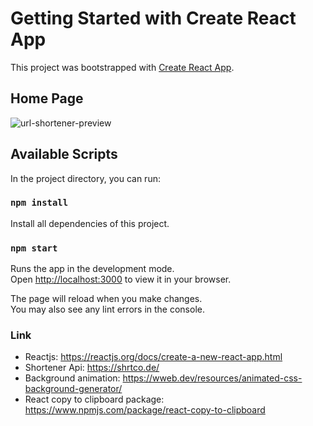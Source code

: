 # Getting Started with Create React App

This project was bootstrapped with [Create React App](https://github.com/facebook/create-react-app).

## Home Page
![url-shortener-preview](https://user-images.githubusercontent.com/48377225/231736002-3a5498ca-334e-4731-afd9-37ff4b522ef7.png)


## Available Scripts

In the project directory, you can run:

### `npm install`
Install all dependencies of this project.

### `npm start`

Runs the app in the development mode.\
Open [http://localhost:3000](http://localhost:3000) to view it in your browser.

The page will reload when you make changes.\
You may also see any lint errors in the console.

### Link
- Reactjs: https://reactjs.org/docs/create-a-new-react-app.html 
- Shortener Api: https://shrtco.de/ 
- Background animation: https://wweb.dev/resources/animated-css-background-generator/
- React copy to clipboard package: https://www.npmjs.com/package/react-copy-to-clipboard
